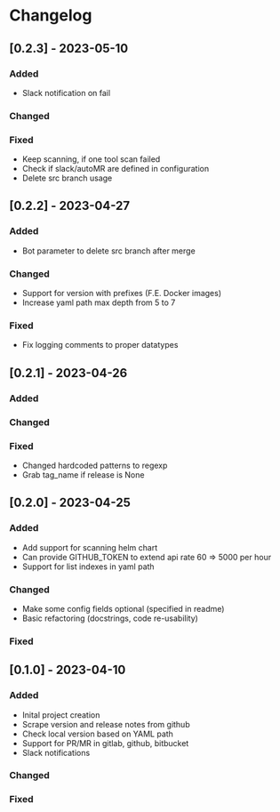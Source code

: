 # Changelog

## [0.2.3] - 2023-05-10

### Added
  - Slack notification on fail

### Changed

### Fixed
  - Keep scanning, if one tool scan failed
  - Check if slack/autoMR are defined in configuration
  - Delete src branch usage

## [0.2.2] - 2023-04-27

### Added
  - Bot parameter to delete src branch after merge

### Changed
  - Support for version with prefixes (F.E. Docker images)
  - Increase yaml path max depth from 5 to 7

### Fixed
  - Fix logging comments to proper datatypes

## [0.2.1] - 2023-04-26

### Added

### Changed

### Fixed
  - Changed hardcoded patterns to regexp
  - Grab tag_name if release is None

## [0.2.0] - 2023-04-25

### Added
  - Add support for scanning helm chart
  - Can provide GITHUB_TOKEN to extend api rate 60 => 5000 per hour
  - Support for list indexes in yaml path

### Changed
  - Make some config fields optional (specified in readme)
  - Basic refactoring (docstrings, code re-usability)

### Fixed 

## [0.1.0] - 2023-04-10

### Added
  - Inital project creation
  - Scrape version and release notes from github
  - Check local version based on YAML path
  - Support for PR/MR in gitlab, github, bitbucket
  - Slack notifications

### Changed

### Fixed 